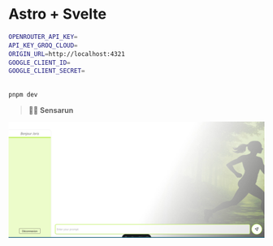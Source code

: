 # Astro + Svelte

```sh
OPENROUTER_API_KEY=
API_KEY_GROQ_CLOUD=
ORIGIN_URL=http://localhost:4321
GOOGLE_CLIENT_ID=
GOOGLE_CLIENT_SECRET=
```

##

```sh
pnpm dev
```

> 🧑‍🚀 **Sensarun** 

![preview](./public/img/preview.png)



